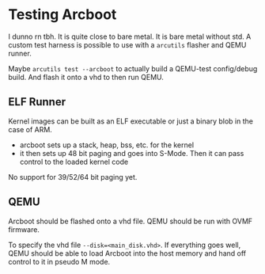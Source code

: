 # Testing Arcboot

I dunno rn tbh. It is quite close to bare metal. It is bare metal without std. A custom test harness is possible to use with a `arcutils` flasher and QEMU runner.

Maybe `arcutils test --arcboot` to actually build a QEMU-test config/debug build. And flash it onto a vhd to then run QEMU.

## ELF Runner

Kernel images can be built as an ELF executable or just a binary blob in the case of ARM.

- arcboot sets up a stack, heap, bss, etc. for the kernel
- it then sets up 48 bit paging and goes into S-Mode. Then it can pass control to the loaded kernel code

No support for 39/52/64 bit paging yet.

## QEMU

Arcboot should be flashed onto a vhd file. QEMU should be run with OVMF firmware.

To specify the vhd file `--disk=<main_disk.vhd>`. If everything goes well, QEMU should be able to load Arcboot into the host memory and hand off control to it in pseudo M mode.
